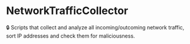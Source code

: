 # NetworkTrafficCollector

:lock: Scripts that collect and analyze all incoming/outcoming network traffic, sort IP addresses and check them for maliciousness.
